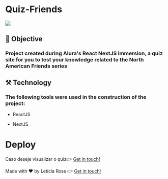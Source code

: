 # Quiz-Friends 
![](https://github.com/leticiarose/Quiz-Friends-/blob/main/Quiz.png)

## 📌 Objective

### Project created during Alura's React NextJS immersion, a quiz site for you to test your knowledge related to the North American Friends series

## ⚒️ Technology

### The following tools were used in the construction of the project:

- ReactJS

- NextJS

# Deploy
Caso deseje visualizar o quiz👉 [Get in touch! ](https://quiz-friends-mauve.vercel.app/)

Made with ❤️ by Letícia Rose 👉 [Get in touch! ](https://www.linkedin.com/in/let%C3%ADciarose/)
